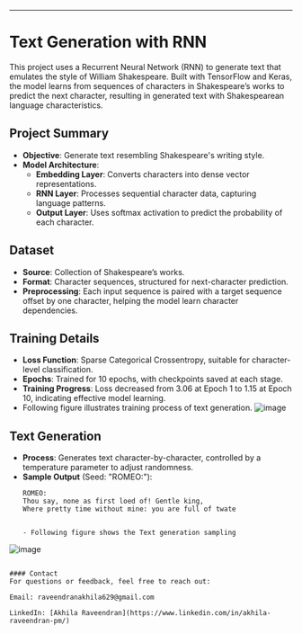 
---

# Text Generation with RNN

This project uses a Recurrent Neural Network (RNN) to generate text that emulates the style of William Shakespeare. Built with TensorFlow and Keras, the model learns from sequences of characters in Shakespeare’s works to predict the next character, resulting in generated text with Shakespearean language characteristics.

## Project Summary

- **Objective**: Generate text resembling Shakespeare's writing style.
- **Model Architecture**:
  - **Embedding Layer**: Converts characters into dense vector representations.
  - **RNN Layer**: Processes sequential character data, capturing language patterns.
  - **Output Layer**: Uses softmax activation to predict the probability of each character.

## Dataset

- **Source**: Collection of Shakespeare’s works.
- **Format**: Character sequences, structured for next-character prediction.
- **Preprocessing**: Each input sequence is paired with a target sequence offset by one character, helping the model learn character dependencies.

## Training Details

- **Loss Function**: Sparse Categorical Crossentropy, suitable for character-level classification.
- **Epochs**: Trained for 10 epochs, with checkpoints saved at each stage.
- **Training Progress**: Loss decreased from 3.06 at Epoch 1 to 1.15 at Epoch 10, indicating effective model learning.
- Following figure illustrates training process of text generation.
  ![image](https://github.com/user-attachments/assets/d9af2dcb-c663-4cc7-ad72-c3f1b511f3c8)


## Text Generation

- **Process**: Generates text character-by-character, controlled by a temperature parameter to adjust randomness.
- **Sample Output** (Seed: "ROMEO:"):
  ```
  ROMEO:
  Thou say, none as first loed of! Gentle king,
  Where pretty time without mine: you are full of twate

  
  - Following figure shows the Text generation sampling
![image](https://github.com/user-attachments/assets/65c6840a-4b83-44ca-8f29-387592b965da)

  
  ```

#### Contact
For questions or feedback, feel free to reach out:

Email: raveendranakhila629@gmail.com

LinkedIn: [Akhila Raveendran](https://www.linkedin.com/in/akhila-raveendran-pm/)

